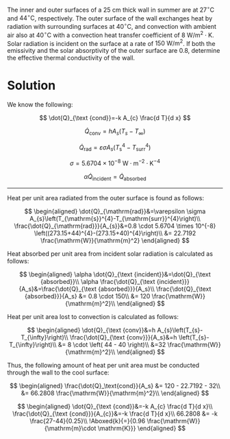 The inner and outer surfaces of a $25\mathrm{~cm}$ thick wall in summer are at $27^{\circ} \mathrm{C}$ and $44^{\circ} \mathrm{C}$, respectively. The outer surface of the wall exchanges heat by radiation with surrounding surfaces at $40^{\circ} \mathrm{C},$ and convection with ambient air also at $40^{\circ} \mathrm{C}$ with a convection heat transfer coefficient of $8 \mathrm{~W} / \mathrm{m}^{2} \cdot \mathrm{K}$. Solar radiation is incident on the surface at a rate of $150 \mathrm{~W} / \mathrm{m}^{2}$. If both the emissivity and the solar absorptivity of the outer surface are $0.8$, determine the effective thermal conductivity of the wall.

# Solution

We know the following:

$$
\dot{Q}_{\text {cond}}=-k A_{c} \frac{d T}{d x}
$$

$$
\dot{Q}_{\text {conv}}=h A_{s}\left(T_{s}-T_{\infty}\right)
$$

$$
\dot{Q}_{\mathrm{rad}}=\varepsilon \sigma A_{s}\left(T_{\mathrm{s}}^{4}-T_{\mathrm{surr}}^{4}\right)
$$

$$
\sigma=5.6704 \times 10^{-8} \mathrm{~W} \cdot \mathrm{m}^{-2} \cdot \mathrm{K}^{-4}
$$

$$
\alpha \dot{Q}_{\text {incident}}=\dot{Q}_{\text {absorbed}}
$$

***

Heat per unit area radiated from the outer surface is found as follows:

$$
\begin{aligned}
\dot{Q}_{\mathrm{rad}}&=\varepsilon \sigma A_{s}\left(T_{\mathrm{s}}^{4}-T_{\mathrm{surr}}^{4}\right)\\
\frac{\dot{Q}_{\mathrm{rad}}}{A_{s}}&=0.8 \cdot 5.6704 \times 10^{-8} \left((273.15+44)^{4}-(273.15+40)^{4}\right)\\
&= 22.7192 \frac{\mathrm{W}}{\mathrm{m}^2}
\end{aligned}
$$

Heat absorbed per unit area from incident solar radiation is calculated as follows:

$$
\begin{aligned}
\alpha \dot{Q}_{\text {incident}}&=\dot{Q}_{\text {absorbed}}\\
\alpha \frac{\dot{Q}_{\text {incident}}}{A_s}&=\frac{\dot{Q}_{\text {absorbed}}}{A_s}\\
\frac{\dot{Q}_{\text {absorbed}}}{A_s} &= 0.8 \cdot 150\\
&= 120 \frac{\mathrm{W}}{\mathrm{m}^2}\\
\end{aligned}
$$

Heat per unit area lost to convection is calculated as follows:

$$
\begin{aligned}
\dot{Q}_{\text {conv}}&=h A_{s}\left(T_{s}-T_{\infty}\right)\\
\frac{\dot{Q}_{\text {conv}}}{A_s}&=h \left(T_{s}-T_{\infty}\right)\\
&= 8 \cdot \left( 44 - 40 \right)\\
&=32 \frac{\mathrm{W}}{\mathrm{m}^2}\\
\end{aligned}
$$

Thus, the following amount of heat per unit area must be conducted through the wall to the cool surface:

$$
\begin{aligned}
\frac{\dot{Q}_\text{cond}}{A_s} &= 120 - 22.7192 - 32\\
&= 66.2808 \frac{\mathrm{W}}{\mathrm{m}^2}\\
\end{aligned}
$$

$$
\begin{aligned}
\dot{Q}_{\text {cond}}&=-k A_{c} \frac{d T}{d x}\\
\frac{\dot{Q}_{\text {cond}}}{A_{c}}&=-k \frac{d T}{d x}\\
66.2808 &= -k \frac{27-44}{0.25}\\
!Aboxed{k}{=}{0.96 \frac{\mathrm{W}}{\mathrm{m}\cdot \mathrm{K}}}
\end{aligned}
$$